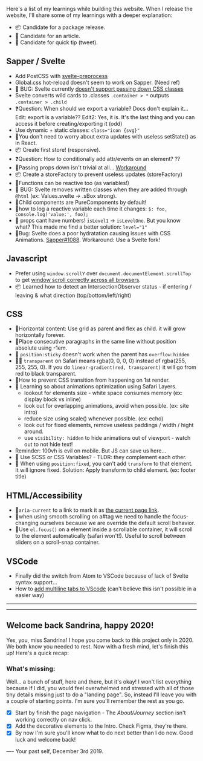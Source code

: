 Here's a list of my learnings while building this website. When I release the website, I'll share some of my learnings with a deeper explanation:

- 📦 Candidate for a package release.
- 📝 Candidate for an article.
- 🎈 Candidate for quick tip (tweet).

## Sapper / Svelte

- Add PostCSS with [svelte-preprocess](https://www.npmjs.com/package/svelte-preprocess)
- Global.css hot-reload doesn't seem to work on Sapper. (Need ref)
- 🐛 BUG: Svelte currently [doesn't support passing down CSS classes](https://github.com/sveltejs/svelte/issues/2870#issuecomment-511251023)
- Svelte converts wild cards to .classes `.container > *` outputs `.container > .child`
- ❓Question: When should we export a variable? Docs don't explain it... Edit: export is a variable?? Edit2: Yes, it is. It's the last thing and you can access it before creating/exporting it (odd)
- Use dynamic + static classes: `class="icon {svg}"`
- 🎈You don't need to worry about extra updates with useless setState() as in React.
- 📦 Create first store! (responsive).
- ❓Question: How to conditionally add attr/events on an element? ??
- 🎈Passing props down isn't trivial at all... [Workaround](https://github.com/sveltejs/svelte/issues/2870#issuecomment-529200474)
- 📦 Create a storeFactory to prevent useless updates (storeFactory)
- 🎈Functions can be reactive too (as variables!)
- 🐛 BUG: Svelte removes written classes when they are added through `@html` (ex: Values.svelte -> .sBox strong).
- 🎈Child components are PureComponents by default!
- 🎈how to log a reactive variable each time it changes: `$: foo, console.log('value:', foo);` 
- 🎈 props cant have numbers! `isLevel1` -> `isLevelOne`. But you know what? This made me find a better solution: `level="1"`
- 🐛Bug: Svelte does a poor hydratation causing issues with CSS Animations. [Sapper#1088](https://github.com/sveltejs/sapper/issues/1088). Workaround: Use a Svelte fork!

## Javascript

- Prefer using `window.scrollY` over `document.documentElement.scrollTop` to get [window scroll correctly across all browsers](https://stackoverflow.com/questions/20514596/document-documentelement-scrolltop-return-value-differs-in-chrome).
- 📦 Learned how to detect an IntersectionObserver status - if entering / leaving & what direction (top/bottom/left/right)

## CSS

- 🎈Horizontal content: Use grid as parent and flex as child. it will grow horizontally forever.
- 🎈Place consecutive paragraphs in the same line without position absolute using -1em.
- 🎈 `position:sticky` doesn't work when the parent has `overflow:hidden`
- 🎈🐛 `transparent` on Safari means rgba(0, 0, 0, 0) instead of rgba(255, 255, 255, 0). If you do `linear-gradient(red, transparent)` it will go from red to black transparent.
- 🎈How to prevent CSS transition from happening on 1st render.
- 📝 Learning so about animations optimization using Safari Layers.
  - lookout for elements size - white space consumes memory (ex: display block vs inline)
  - look out for overlapping animations, avoid when possible. (ex: site intro)
  - reduce size using scale() whenever possible. (ex: echo)
  - look out for fixed elements, remove useless paddings / width / hight around.
  - use `visibility: hidden` to hide animations out of viewport - watch out to not hide text!
- Reminder: 100vh is evil on mobile. But JS can save us here...
- 📝 Use SCSS or CSS Variables? - TLDR: they complement each other.
- 🎈 When using `position:fixed`, you can't add `transform` to that element. It will ignore fixed. Solution: Apply transform to child element. (ex: footer title)


## HTML/Accessibility

- 🎈`aria-current` to a link to mark it as [the current page link](https://tink.uk/using-the-aria-current-attribute/).
- 🎈when using smooth scrolling on a#tag we need to handle the focus-changing ourselves because we are override the default scroll behavior.
- 🎈Use `el.focus()` on a element inside a scrollable container, it will scroll to the element automatically (safari won't!). Useful to scroll between sliders on a scroll-snap container.

## VSCode

- Finally did the switch from Atom to VSCode because of lack of Svelte syntax support...
- How to [add multiline tabs to VScode](https://stackoverflow.com/a/57441591/4737729) (can't believe this isn't possible in a easier way)


---
---


## Welcome back Sandrina, happy 2020!

Yes, you, miss Sandrina! I hope you come back to this project only in 2020. We both know you needed to rest.
Now with a fresh mind, let's finish this up! Here's a quick recap:

### What's missing:
Well... a bunch of stuff, here and there, but it's okay! I won't list everything because if I did, you would feel overwhelmed and stressed with all of those tiny details missing just to do a "landing page".
So, instead I'll leave you with a couple of starting points. I'm sure you'll remember the rest as you go.

- [x] Start by finish the page navigation - The _About/Journey_ section isn't working correctly on nav click.
- [x] Add the decorative elements to the Intro. Check Figma, they're there.
- [x] By now I'm sure you'll know what to do next better than I do now. Good luck and welcome back!

—- Your past self, December 3rd 2019.
